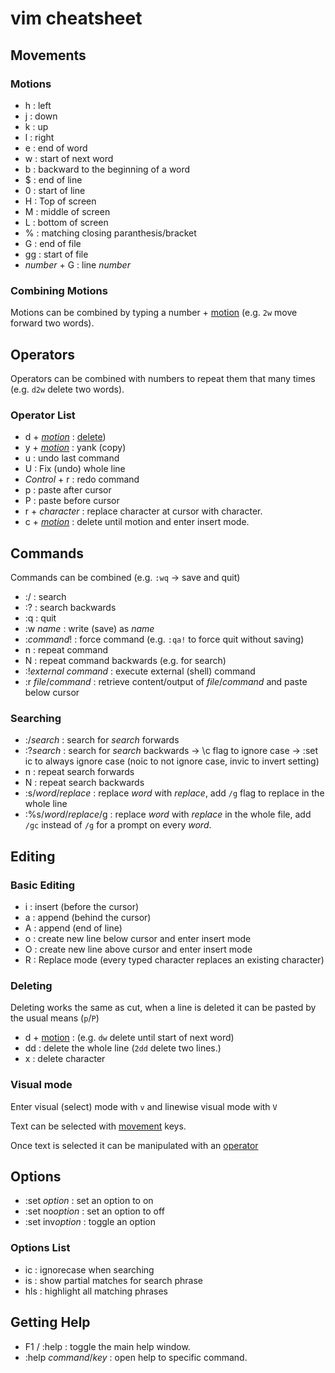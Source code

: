 # vim cheatsheet

## Movements

### Motions

- h : left
- j : down
- k : up
- l : right
- e : end of word
- w : start of next word
- b : backward to the beginning of a word
- $ : end of line
- 0 : start of line
- H : Top of screen
- M : middle of screen
- L : bottom of screen
- % : matching closing paranthesis/bracket
- G : end of file
- gg : start of file
- *number* + G : line *number*

### Combining Motions

Motions can be combined by typing a number + [motion](#Motions) (e.g. `2w` move forward two words).

## Operators

Operators can be combined with numbers to repeat them that many times (e.g. `d2w` delete two words).

### Operator List

- d + *[motion](#Motions)* : [delete](#Deleting))
- y + *[motion](#Motions)* : yank (copy) 
- u : undo last command
- U : Fix (undo) whole line
- *Control* + r : redo command
- p : paste after cursor
- P : paste before cursor
- r + *character* : replace character at cursor with character.
- c + *[motion](#Motions)* : delete until motion and enter insert mode.

## Commands

Commands can be combined (e.g. `:wq` -> save and quit)

- :/ : search
- :? : search backwards
- :q : quit
- :w *name* : write (save) as *name*
- :*command*! : force command (e.g. `:qa!` to force quit without saving)
- n : repeat command
- N : repeat command backwards (e.g. for search)
- :!*external command* : execute external (shell) command
- :r *file*/*command* : retrieve content/output of *file*/*command* and paste below cursor

### Searching

- :/*search* : search for *search* forwards
- :?*search* : search for *search* backwards
    -> \c flag to ignore case
    -> :set ic to always ignore case (noic to not ignore case, invic to invert setting)
- n : repeat search forwards
- N : repeat search backwards
- :s/*word*/*replace* : replace *word* with *replace*, add `/g` flag to replace in the whole line
- :%s/*word*/*replace*/g : replace *word* with *replace* in the whole file, add `/gc` instead of `/g` for a prompt on every *word*.

## Editing

### Basic Editing

- i : insert (before the cursor)
- a : append (behind the cursor)
- A : append (end of line)
- o : create new line below cursor and enter insert mode
- O : create new line above cursor and enter insert mode
- R : Replace mode (every typed character replaces an existing character)

### Deleting

Deleting works the same as cut, when a line is deleted it can be pasted by the usual means (`p`/`P`)
- d + [motion](#Motions) : (e.g. `dw` delete until start of next word)
- dd : delete the whole line (`2dd` delete two lines.)
- x : delete character

### Visual mode

Enter visual (select) mode with `v` and linewise visual mode with `V`

Text can be selected with [movement](#Motions) keys. 

Once text is selected it can be manipulated with an [operator](#Operators)

## Options

- :set *option* : set an option to on
- :set no*option* : set an option to off
- :set inv*option* : toggle an option

### Options List

- ic : ignorecase when searching
- is : show partial matches for search phrase
- hls : highlight all matching phrases

## Getting Help

- F1 / :help : toggle the main help window.
- :help *command*/*key* : open help to specific command.

